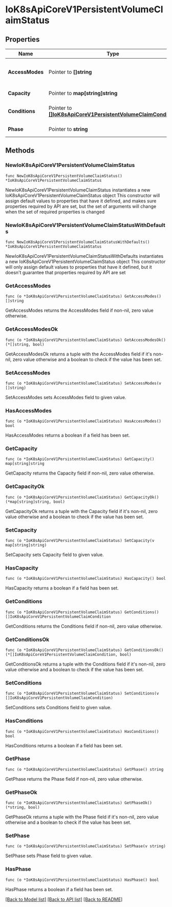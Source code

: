 # IoK8sApiCoreV1PersistentVolumeClaimStatus

## Properties

Name | Type | Description | Notes
------------ | ------------- | ------------- | -------------
**AccessModes** | Pointer to **[]string** | AccessModes contains the actual access modes the volume backing the PVC has. More info: https://kubernetes.io/docs/concepts/storage/persistent-volumes#access-modes-1 | [optional] 
**Capacity** | Pointer to **map[string]string** | Represents the actual resources of the underlying volume. | [optional] 
**Conditions** | Pointer to [**[]IoK8sApiCoreV1PersistentVolumeClaimCondition**](IoK8sApiCoreV1PersistentVolumeClaimCondition.md) | Current Condition of persistent volume claim. If underlying persistent volume is being resized then the Condition will be set to &#39;ResizeStarted&#39;. | [optional] 
**Phase** | Pointer to **string** | Phase represents the current phase of PersistentVolumeClaim. | [optional] 

## Methods

### NewIoK8sApiCoreV1PersistentVolumeClaimStatus

`func NewIoK8sApiCoreV1PersistentVolumeClaimStatus() *IoK8sApiCoreV1PersistentVolumeClaimStatus`

NewIoK8sApiCoreV1PersistentVolumeClaimStatus instantiates a new IoK8sApiCoreV1PersistentVolumeClaimStatus object
This constructor will assign default values to properties that have it defined,
and makes sure properties required by API are set, but the set of arguments
will change when the set of required properties is changed

### NewIoK8sApiCoreV1PersistentVolumeClaimStatusWithDefaults

`func NewIoK8sApiCoreV1PersistentVolumeClaimStatusWithDefaults() *IoK8sApiCoreV1PersistentVolumeClaimStatus`

NewIoK8sApiCoreV1PersistentVolumeClaimStatusWithDefaults instantiates a new IoK8sApiCoreV1PersistentVolumeClaimStatus object
This constructor will only assign default values to properties that have it defined,
but it doesn't guarantee that properties required by API are set

### GetAccessModes

`func (o *IoK8sApiCoreV1PersistentVolumeClaimStatus) GetAccessModes() []string`

GetAccessModes returns the AccessModes field if non-nil, zero value otherwise.

### GetAccessModesOk

`func (o *IoK8sApiCoreV1PersistentVolumeClaimStatus) GetAccessModesOk() (*[]string, bool)`

GetAccessModesOk returns a tuple with the AccessModes field if it's non-nil, zero value otherwise
and a boolean to check if the value has been set.

### SetAccessModes

`func (o *IoK8sApiCoreV1PersistentVolumeClaimStatus) SetAccessModes(v []string)`

SetAccessModes sets AccessModes field to given value.

### HasAccessModes

`func (o *IoK8sApiCoreV1PersistentVolumeClaimStatus) HasAccessModes() bool`

HasAccessModes returns a boolean if a field has been set.

### GetCapacity

`func (o *IoK8sApiCoreV1PersistentVolumeClaimStatus) GetCapacity() map[string]string`

GetCapacity returns the Capacity field if non-nil, zero value otherwise.

### GetCapacityOk

`func (o *IoK8sApiCoreV1PersistentVolumeClaimStatus) GetCapacityOk() (*map[string]string, bool)`

GetCapacityOk returns a tuple with the Capacity field if it's non-nil, zero value otherwise
and a boolean to check if the value has been set.

### SetCapacity

`func (o *IoK8sApiCoreV1PersistentVolumeClaimStatus) SetCapacity(v map[string]string)`

SetCapacity sets Capacity field to given value.

### HasCapacity

`func (o *IoK8sApiCoreV1PersistentVolumeClaimStatus) HasCapacity() bool`

HasCapacity returns a boolean if a field has been set.

### GetConditions

`func (o *IoK8sApiCoreV1PersistentVolumeClaimStatus) GetConditions() []IoK8sApiCoreV1PersistentVolumeClaimCondition`

GetConditions returns the Conditions field if non-nil, zero value otherwise.

### GetConditionsOk

`func (o *IoK8sApiCoreV1PersistentVolumeClaimStatus) GetConditionsOk() (*[]IoK8sApiCoreV1PersistentVolumeClaimCondition, bool)`

GetConditionsOk returns a tuple with the Conditions field if it's non-nil, zero value otherwise
and a boolean to check if the value has been set.

### SetConditions

`func (o *IoK8sApiCoreV1PersistentVolumeClaimStatus) SetConditions(v []IoK8sApiCoreV1PersistentVolumeClaimCondition)`

SetConditions sets Conditions field to given value.

### HasConditions

`func (o *IoK8sApiCoreV1PersistentVolumeClaimStatus) HasConditions() bool`

HasConditions returns a boolean if a field has been set.

### GetPhase

`func (o *IoK8sApiCoreV1PersistentVolumeClaimStatus) GetPhase() string`

GetPhase returns the Phase field if non-nil, zero value otherwise.

### GetPhaseOk

`func (o *IoK8sApiCoreV1PersistentVolumeClaimStatus) GetPhaseOk() (*string, bool)`

GetPhaseOk returns a tuple with the Phase field if it's non-nil, zero value otherwise
and a boolean to check if the value has been set.

### SetPhase

`func (o *IoK8sApiCoreV1PersistentVolumeClaimStatus) SetPhase(v string)`

SetPhase sets Phase field to given value.

### HasPhase

`func (o *IoK8sApiCoreV1PersistentVolumeClaimStatus) HasPhase() bool`

HasPhase returns a boolean if a field has been set.


[[Back to Model list]](../README.md#documentation-for-models) [[Back to API list]](../README.md#documentation-for-api-endpoints) [[Back to README]](../README.md)


